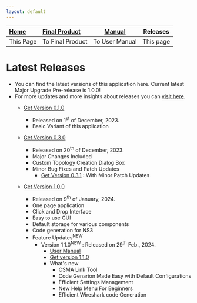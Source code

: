 ```yaml
---
layout: default
---
```


| [Home](./index.html) | [Final Product](./appImages.html) | [Manual](./manual.html) | Releases  |
|:---------------------|:----------------------------------|------------------------|-----------|
| This Page            | To Final Product                  | To User Manual         | This page |


# Latest Releases
- You can find the latest versions of this application here. Current latest Major Upgrade Pre-release is 1.0.0!
- For more updates and more insights about releases you can [visit here](https://github.com/HenilMistry/NS3-GUI-HELPER/releases).
  - <a href="./Releases/NS3-GUI V1.0.jar" download> Get Version 0.1.0 </a>

    - Released on 1<sup>st</sup> of December, 2023.
    - Basic Variant of this application
  
  - <a href="./Releases/NS3-GUI V3.0.jar" download> Get Version 0.3.0 </a>
    
    - Released on 20<sup>th</sup> of December, 2023.
    - Major Changes Included
    - Custom Topology Creation Dialog Box
    - Minor Bug Fixes and Patch Updates
      - <a href="./Releases/NS3-GUI V0.3.1.jar" download> Get Version 0.3.1</a> : With Minor Patch Updates

  - <a href="./Releases/NS3-GUI V1.0.0.jar" download> Get Version 1.0.0 </a>
  
      - Released on 9<sup>th</sup> of January, 2024.
      - One page application
      - Click and Drop Interface
      - Easy to use GUI
      - Default storage for various components
      - Code generation for NS3
      - Feature Updates<sup>NEW</sup>
        - Version 1.1.0<sup>NEW</sup> : Released on 29<sup>th</sup> Feb., 2024.
          - <a href="./Manual/pdfs/ManualV1.1.0.pdf" download> User Manual </a>
          - <a href="./Releases/NS3-GUI V1.1.0.jar" download>Get version 1.1.0 </a>
          - What's new
            - CSMA Link Tool
            - Code Genarion Made Easy with Default Configurations
            - Efficient Settings Management
            - New Help Menu For Beginners
            - Efficient Wireshark code Generation
  
